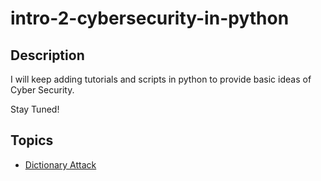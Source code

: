 # intro-2-cybersecurity-in-python

## Description
I will keep adding tutorials and scripts in python to provide basic ideas of Cyber Security.

Stay Tuned!

## Topics
* [Dictionary Attack](dictionary_attack/dictionary_attack.py)